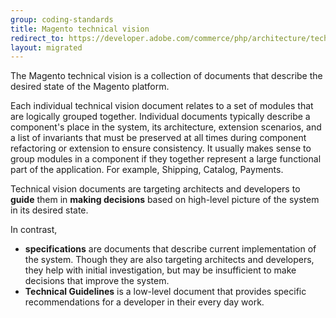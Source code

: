 ```yaml
---
group: coding-standards
title: Magento technical vision
redirect_to: https://developer.adobe.com/commerce/php/architecture/technical-vision/
layout: migrated
---
```


The Magento technical vision is a collection of documents that describe the desired state of the Magento platform.

Each individual technical vision document relates to a set of modules that are logically grouped together.
Individual documents typically describe a component's place in the system, its architecture, extension scenarios, and a list of invariants that must be preserved at all times during component refactoring or extension to ensure consistency.
It usually makes sense to group modules in a component if they together represent a large functional part of the application. For example, Shipping, Catalog, Payments.

Technical vision documents are targeting architects and developers to **guide** them in **making decisions** based on high-level picture of the system in its desired state.

In contrast,

*  **specifications** are documents that describe current implementation of the system. Though they are also targeting architects and developers, they help with initial investigation, but may be insufficient to make decisions that improve the system.
*  **Technical Guidelines** is a low-level document that provides specific recommendations for a developer in their every day work.
